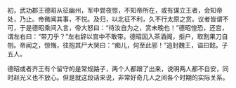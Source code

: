 初，武功郡王德昭从征幽州，军中尝夜惊，不知帝所在，或有谋立王者，会知帝处，乃止。帝微闻其事，不悦。及归，以北征不利，久不行太原之赏。议者皆谓不可，于是德昭乘间入言，帝大怒曰：“待汝自为之，赏未晚也！”德昭惶恐，还宫，谓左右曰：“带刀乎？”左右辞以宫中不敢带。德昭因入茶酒阁，拒户，取割果刀自刎。帝闻之，惊悔，往抱其尸大哭曰：“痴儿，何至此邪！”追封魏王，谥曰懿。子五人。



德昭或者齐王有个留守的是常规路子，两个人都跟了出来，说明两人都不自安，同时赵光义也不放心。但是就这段话来说，非常好奇几人之间各个时期的实际关系。

